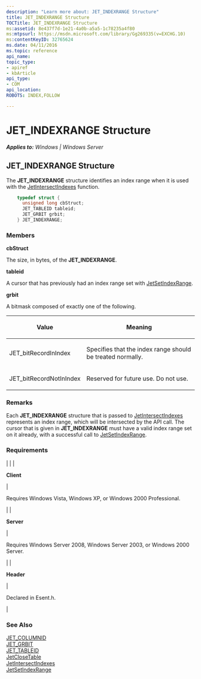 ```yaml
---
description: "Learn more about: JET_INDEXRANGE Structure"
title: JET_INDEXRANGE Structure
TOCTitle: JET_INDEXRANGE Structure
ms:assetid: 8e437f7d-1e21-4a0b-a5a5-1c78235a4f80
ms:mtpsurl: https://msdn.microsoft.com/library/Gg269335(v=EXCHG.10)
ms:contentKeyID: 32765624
ms.date: 04/11/2016
ms.topic: reference
api_name: 
topic_type: 
- apiref
- kbArticle
api_type: 
- COM
api_location: 
ROBOTS: INDEX,FOLLOW

---
```


# JET_INDEXRANGE Structure


_**Applies to:** Windows | Windows Server_

## JET_INDEXRANGE Structure

The **JET_INDEXRANGE** structure identifies an index range when it is used with the [JetIntersectIndexes](./jetintersectindexes-function.md) function.

```cpp
    typedef struct {
      unsigned long cbStruct;
      JET_TABLEID tableid;
      JET_GRBIT grbit;
    } JET_INDEXRANGE;
```

### Members

**cbStruct**

The size, in bytes, of the **JET_INDEXRANGE**.

**tableid**

A cursor that has previously had an index range set with [JetSetIndexRange](./jetsetindexrange-function.md).

**grbit**

A bitmask composed of exactly one of the following.


| <p>Value</p> | <p>Meaning</p> | 
|--------------|----------------|
| <p>JET_bitRecordInIndex</p> | <p>Specifies that the index range should be treated normally.</p> | 
| <p>JET_bitRecordNotInIndex</p> | <p>Reserved for future use. Do not use.</p> | 



### Remarks

Each **JET_INDEXRANGE** structure that is passed to [JetIntersectIndexes](./jetintersectindexes-function.md) represents an index range, which will be intersected by the API call. The cursor that is given in **JET_INDEXRANGE** must have a valid index range set on it already, with a successful call to [JetSetIndexRange](./jetsetindexrange-function.md).

### Requirements


| 
|
| <p><strong>Client</strong></p> | <p>Requires Windows Vista, Windows XP, or Windows 2000 Professional.</p> | 
| <p><strong>Server</strong></p> | <p>Requires Windows Server 2008, Windows Server 2003, or Windows 2000 Server.</p> | 
| <p><strong>Header</strong></p> | <p>Declared in Esent.h.</p> | 



### See Also

[JET_COLUMNID](./jet-columnid.md)  
[JET_GRBIT](./jet-grbit.md)  
[JET_TABLEID](./jet-tableid.md)  
[JetCloseTable](./jetclosetable-function.md)  
[JetIntersectIndexes](./jetintersectindexes-function.md)  
[JetSetIndexRange](./jetsetindexrange-function.md)
